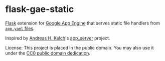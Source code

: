 flask-gae-static
===

[Flask](https://flask.palletsprojects.com/) extension for [Google App Engine](https://cloud.google.com/appengine/) that serves static file handlers from [`app.yaml` files](https://cloud.google.com/appengine/docs/standard/python3/config/appref).

Inspired by [Andreas H. Kelch](https://github.com/XeoN-GHMB)'s [app_server](https://github.com/XeoN-GHMB/app_server) project.

License: This project is placed in the public domain. You may also use it under the [CC0 public domain dedication](http://creativecommons.org/publicdomain/zero/1.0/).

